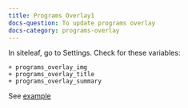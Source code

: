 ```yaml
---
title: Programs Overlay1
docs-question: To update programs overlay
docs-category: programs-overlay
---
```


In siteleaf, go to Settings.  Check for these variables:

    + programs_overlay_img
    + programs_overlay_title
    + programs_overlay_summary

See <a href="#" data-featherlight="/assets/img/docs/programs-overlay-1.png">example</a>
